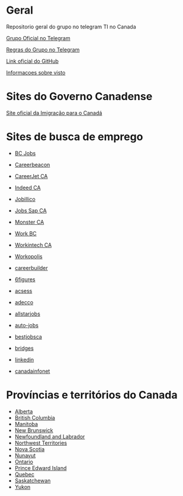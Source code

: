 # Geral
Repositorio geral do grupo no telegram TI no Canada


[Grupo Oficial no Telegram](https://t.me/tinocanada)

[Regras do Grupo no Telegram](https://github.com/ti-no-canada/Geral/blob/master/regras-do-grupo.md)

[Link oficial do GitHub](https://github.com/ti-no-canada)



[Informacoes sobre visto](https://github.com/ti-no-canada/Geral/blob/master/informacoes-gerais-sobre-visto.md)

# Sites do Governo Canadense
[Site oficial da Imigração para o Canadá](https://www.canada.ca/en/services/immigration-citizenship.html)


# Sites de busca de emprego
* [BC Jobs](https://www.bcjobs.ca)
* [Careerbeacon](http://www.careerbeacon.com)
* [CareerJet CA](http://www.careerjet.ca)
* [Indeed CA](http://www.indeed.ca)
* [Jobillico](https://www.jobillico.com)
* [Jobs Sap CA](http://jobs.sap.com)
* [Monster CA](http://www.monster.ca)
* [Work BC](http://www.workbc.ca)
* [Workintech CA](https://www.workintech.ca)
* [Workopolis](http://www.workopolis.com)
* [careerbuilder](www.careerbuilder.ca)

* [6figures](www.6figures.com)
* [acsess](www.acsess.org)
* [adecco](www.adecco.ca)
* [allstarjobs](www.allstarjobs.ca)
* [auto-jobs](www.auto-jobs.ca)
* [bestjobsca](www.bestjobsca.com)
* [bridges](www.bridges.com)
* [linkedin](www.ca.linkedin.com)
* [canadainfonet](www.canadainfonet.org)

<!-- www.canadajobexpo.com
www.canadajobs.com
www.canadiancareers.com
www.canadianjobs.com
www.careego.com
www.careeraim.com
www.careerbeacon.com
www.careeredge.ca
www.careerjet.ca
www.careerkey.com
www.charityvillage.com
www.cisystems.com
www.contactpoint.ca
www.cooljobscanada.com
www.coreservicesinc.com
www.dice.com
www.directjobs.ca
www.educationcanada.com
www.eluta.ca
www.fepsearchgroup.com
www.freshgigs.ca
www.geographyjobs.ca
www.glassdoor.ca
www.gurulink.ca
www.headhuntersdirectory.com
www.helpunlimited.ca
www.higherbracket.ca
www.hirecanada.ca
www.hireimmigrants.ca
www.hodes.com
www.hrinfodesk.com
www.hunt.ca
www.ianmartin.com
www.ictc-ctic.ca
www.indeed.ca
www.inteqna.com
www.jobbank.gc.ca
www.jobforum.ca
www.jobpostcanada.com
www.jobpostings.ca
www.jobs-emplois.gc.ca
www.jobs-open.ca
www.jobs.ca
www.jobs.itworldcanada.com
www.jobshark.com
www.jobsog.com
www.jobspress.com
www.JustTechJobs.com
www.kellyservices.ca
www.mechanicshub.com
www.mediajobsearchcanada.com
www.monster.ca
www.neuvoo.ca
www.prosearchnetworkgroup.com
www.qsic.org
www.quantum.ca
www.randstad.ca
www.resumark.com
www.salesforcesearch.com
www.simplyhired.ca
www.sisystems.com
www.studentsinbusiness.ca
www.talentegg.ca
www.TechCareers.com
www.theladders.com
www.vtrac.com
www.westforcecanada.com
www.workopolis.ca
www.workopolis.com
www.wowjobs.ca
www.youhaveaproject.com
www.youth.gc.ca
 -->

# Províncias e territórios do Canada
* [Alberta](https://en.wikipedia.org/wiki/Alberta)  
* [British Columbia](https://en.wikipedia.org/wiki/British_Columbia)  
* [Manitoba](https://en.wikipedia.org/wiki/Manitoba)  
* [New Brunswick](https://en.wikipedia.org/wiki/New_Brunswick)  
* [Newfoundland and Labrador](https://en.wikipedia.org/wiki/Newfoundland_and_Labrador)  
* [Northwest Territories](https://en.wikipedia.org/wiki/Northwest_Territories)  
* [Nova Scotia](https://en.wikipedia.org/wiki/Nova_Scotia)  
* [Nunavut](https://en.wikipedia.org/wiki/Nunavut)  
* [Ontario](https://en.wikipedia.org/wiki/Ontario)  
* [Prince Edward Island](https://en.wikipedia.org/wiki/Prince_Edward_Island)  
* [Quebec](https://en.wikipedia.org/wiki/Quebec)  
* [Saskatchewan](https://en.wikipedia.org/wiki/Saskatchewan)  
* [Yukon](https://en.wikipedia.org/wiki/Yukon)

